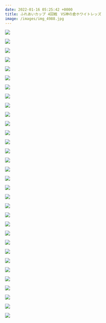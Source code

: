 ```yaml
---
date: 2022-01-16 05:25:42 +0000
title: ふれあいカップ 4回戦　VS神の倉ホワイトレッズ
image: /images/img_4988.jpg
---
```

![](/images/img_5013.jpg)

![](/images/img_5014.jpg)

![](/images/img_5020.jpg)

![](/images/img_5003.jpg)

![](/images/img_5022.jpg)

![](/images/img_5023.jpg)

![](/images/img_5026.jpg)

![](/images/img_5032.jpg)

![](/images/img_5037.jpg)

![](/images/img_5042.jpg)

![](/images/img_5044.jpg)

![](/images/img_5045.jpg)

![](/images/img_5064.jpg)

![](/images/img_5055.jpg)

![](/images/img_5069.jpg)

![](/images/img_5075.jpg)

![](/images/img_5078.jpg)

![](/images/img_5079.jpg)

![](/images/img_5082.jpg)

![](/images/img_5093.jpg)

![](/images/img_5095.jpg)

![](/images/img_5106.jpg)

![](/images/img_5126.jpg)

![](/images/img_5132.jpg)

![](/images/img_5136.jpg)

![](/images/img_5138.jpg)

![](/images/img_5139.jpg)

![](/images/img_5143.jpg)

![](/images/img_5146.jpg)

![](/images/img_5148.jpg)

![](/images/img_5154.jpg)

![](/images/img_5157.jpg)